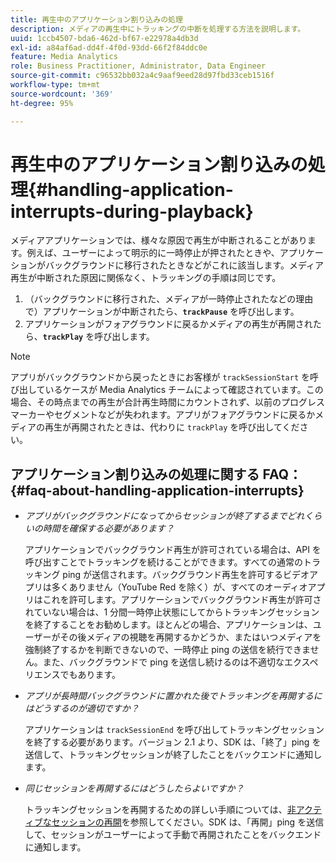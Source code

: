 ```yaml
---
title: 再生中のアプリケーション割り込みの処理
description: メディアの再生中にトラッキングの中断を処理する方法を説明します。
uuid: 1ccb4507-bda6-462d-bf67-e22978a4db3d
exl-id: a84af6ad-dd4f-4f0d-93dd-66f2f84ddc0e
feature: Media Analytics
role: Business Practitioner, Administrator, Data Engineer
source-git-commit: c96532bb032a4c9aaf9eed28d97fbd33ceb1516f
workflow-type: tm+mt
source-wordcount: '369'
ht-degree: 95%

---
```


# 再生中のアプリケーション割り込みの処理{#handling-application-interrupts-during-playback}

メディアアプリケーションでは、様々な原因で再生が中断されることがあります。例えば、ユーザーによって明示的に一時停止が押されたときや、アプリケーションがバックグラウンドに移行されたときなどがこれに該当します。メディア再生が中断された原因に関係なく、トラッキングの手順は同じです。

1. （バックグラウンドに移行された、メディアが一時停止されたなどの理由で）アプリケーションが中断されたら、**`trackPause`** を呼び出します。
1. アプリケーションがフォアグラウンドに戻るかメディアの再生が再開されたら、**`trackPlay`** を呼び出します。

>[!NOTE]
>
>アプリがバックグラウンドから戻ったときにお客様が `trackSessionStart` を呼び出しているケースが Media Analytics チームによって確認されています。この場合、その時点までの再生が合計再生時間にカウントされず、以前のプログレスマーカーやセグメントなどが失われます。アプリがフォアグラウンドに戻るかメディアの再生が再開されたときは、代わりに `trackPlay` を呼び出してください。

## アプリケーション割り込みの処理に関する FAQ：  {#faq-about-handling-application-interrupts}

* _アプリがバックグラウンドになってからセッションが終了するまでどれくらいの時間を確保する必要があります？_

   アプリケーションでバックグラウンド再生が許可されている場合は、API を呼び出すことでトラッキングを続けることができます。すべての通常のトラッキング ping が送信されます。バックグラウンド再生を許可するビデオアプリは多くありません（YouTube Red を除く）が、すべてのオーディオアプリはこれを許可します。アプリケーションでバックグラウンド再生が許可されていない場合は、1 分間一時停止状態にしてからトラッキングセッションを終了することをお勧めします。ほとんどの場合、アプリケーションは、ユーザーがその後メディアの視聴を再開するかどうか、またはいつメディアを強制終了するかを判断できないので、一時停止 ping の送信を続行できません。また、バックグラウンドで ping を送信し続けるのは不適切なエクスペリエンスでもあります。

* _アプリが長時間バックグラウンドに置かれた後でトラッキングを再開するにはどうするのが適切ですか？_

   アプリケーションは `trackSessionEnd` を呼び出してトラッキングセッションを終了する必要があります。バージョン 2.1 より、SDK は、「終了」ping を送信して、トラッキングセッションが終了したことをバックエンドに通知します。

* _同じセッションを再開するにはどうしたらよいですか？_

   トラッキングセッションを再開するための詳しい手順については、[非アクティブなセッションの再開](/help/sdk-implement/cookbook/resuming-inactive.md)を参照してください。SDK は、「再開」ping を送信して、セッションがユーザーによって手動で再開されたことをバックエンドに通知します。
